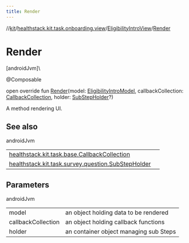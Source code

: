 ```yaml
---
title: Render
---
```

//[kit](../../../index.html)/[healthstack.kit.task.onboarding.view](../index.html)/[EligibilityIntroView](index.html)/[Render](-render.html)



# Render



[androidJvm]\




@Composable



open override fun [Render](-render.html)(model: [EligibilityIntroModel](../../healthstack.kit.task.onboarding.model/-eligibility-intro-model/index.html), callbackCollection: [CallbackCollection](../../healthstack.kit.task.base/-callback-collection/index.html), holder: [SubStepHolder](../../healthstack.kit.task.survey.question/-sub-step-holder/index.html)?)



A method rendering UI.



## See also


androidJvm

| | |
|---|---|
| [healthstack.kit.task.base.CallbackCollection](../../healthstack.kit.task.base/-callback-collection/index.html) |  |
| [healthstack.kit.task.survey.question.SubStepHolder](../../healthstack.kit.task.survey.question/-sub-step-holder/index.html) |  |



## Parameters


androidJvm

| | |
|---|---|
| model | an object holding data to be rendered |
| callbackCollection | an object holding callback functions |
| holder | an container object managing sub Steps |




